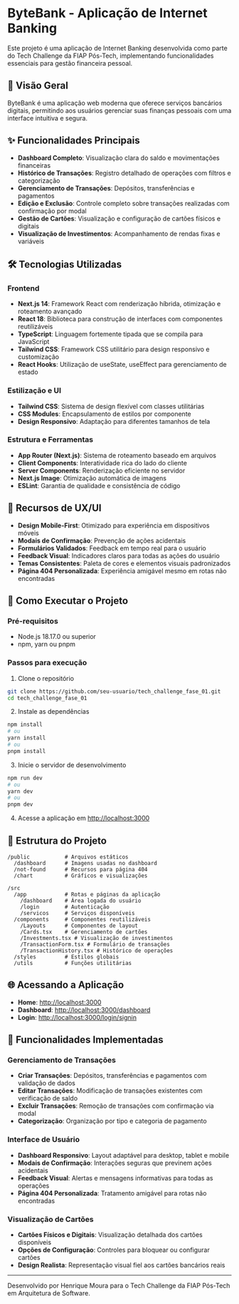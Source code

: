 # ByteBank - Aplicação de Internet Banking

Este projeto é uma aplicação de Internet Banking desenvolvida como parte do Tech Challenge da FIAP Pós-Tech, implementando funcionalidades essenciais para gestão financeira pessoal.

## 🚀 Visão Geral

ByteBank é uma aplicação web moderna que oferece serviços bancários digitais, permitindo aos usuários gerenciar suas finanças pessoais com uma interface intuitiva e segura.

## ✨ Funcionalidades Principais

- **Dashboard Completo**: Visualização clara do saldo e movimentações financeiras
- **Histórico de Transações**: Registro detalhado de operações com filtros e categorização
- **Gerenciamento de Transações**: Depósitos, transferências e pagamentos
- **Edição e Exclusão**: Controle completo sobre transações realizadas com confirmação por modal
- **Gestão de Cartões**: Visualização e configuração de cartões físicos e digitais
- **Visualização de Investimentos**: Acompanhamento de rendas fixas e variáveis

## 🛠️ Tecnologias Utilizadas

### Frontend
- **Next.js 14**: Framework React com renderização híbrida, otimização e roteamento avançado
- **React 18**: Biblioteca para construção de interfaces com componentes reutilizáveis
- **TypeScript**: Linguagem fortemente tipada que se compila para JavaScript
- **Tailwind CSS**: Framework CSS utilitário para design responsivo e customização
- **React Hooks**: Utilização de useState, useEffect para gerenciamento de estado

### Estilização e UI
- **Tailwind CSS**: Sistema de design flexível com classes utilitárias
- **CSS Modules**: Encapsulamento de estilos por componente
- **Design Responsivo**: Adaptação para diferentes tamanhos de tela

### Estrutura e Ferramentas
- **App Router (Next.js)**: Sistema de roteamento baseado em arquivos
- **Client Components**: Interatividade rica do lado do cliente
- **Server Components**: Renderização eficiente no servidor
- **Next.js Image**: Otimização automática de imagens
- **ESLint**: Garantia de qualidade e consistência de código

## 📱 Recursos de UX/UI

- **Design Mobile-First**: Otimizado para experiência em dispositivos móveis
- **Modais de Confirmação**: Prevenção de ações acidentais
- **Formulários Validados**: Feedback em tempo real para o usuário
- **Feedback Visual**: Indicadores claros para todas as ações do usuário
- **Temas Consistentes**: Paleta de cores e elementos visuais padronizados
- **Página 404 Personalizada**: Experiência amigável mesmo em rotas não encontradas

## 🚀 Como Executar o Projeto

### Pré-requisitos
- Node.js 18.17.0 ou superior
- npm, yarn ou pnpm

### Passos para execução

1. Clone o repositório
```bash
git clone https://github.com/seu-usuario/tech_challenge_fase_01.git
cd tech_challenge_fase_01
```

2. Instale as dependências
```bash
npm install
# ou
yarn install
# ou
pnpm install
```

3. Inicie o servidor de desenvolvimento
```bash
npm run dev
# ou
yarn dev
# ou
pnpm dev
```

4. Acesse a aplicação em [http://localhost:3000](http://localhost:3000)

## 📂 Estrutura do Projeto

```
/public           # Arquivos estáticos
  /dashboard      # Imagens usadas no dashboard
  /not-found      # Recursos para página 404
  /chart          # Gráficos e visualizações

/src
  /app            # Rotas e páginas da aplicação
    /dashboard    # Área logada do usuário
    /login        # Autenticação
    /servicos     # Serviços disponíveis
  /components     # Componentes reutilizáveis  
    /Layouts      # Componentes de layout
    /Cards.tsx    # Gerenciamento de cartões
    /Investments.tsx # Visualização de investimentos
    /TransactionForm.tsx # Formulário de transações
    /TransactionHistory.tsx # Histórico de operações
  /styles         # Estilos globais
  /utils          # Funções utilitárias
```

## 🌐 Acessando a Aplicação

- **Home**: [http://localhost:3000](http://localhost:3000)
- **Dashboard**: [http://localhost:3000/dashboard](http://localhost:3000/dashboard)
- **Login**: [http://localhost:3000/login/signin](http://localhost:3000/login/signin)

## 📝 Funcionalidades Implementadas

### Gerenciamento de Transações
- **Criar Transações**: Depósitos, transferências e pagamentos com validação de dados
- **Editar Transações**: Modificação de transações existentes com verificação de saldo
- **Excluir Transações**: Remoção de transações com confirmação via modal
- **Categorização**: Organização por tipo e categoria de pagamento

### Interface de Usuário
- **Dashboard Responsivo**: Layout adaptável para desktop, tablet e mobile
- **Modais de Confirmação**: Interações seguras que previnem ações acidentais
- **Feedback Visual**: Alertas e mensagens informativas para todas as operações
- **Página 404 Personalizada**: Tratamento amigável para rotas não encontradas

### Visualização de Cartões
- **Cartões Físicos e Digitais**: Visualização detalhada dos cartões disponíveis
- **Opções de Configuração**: Controles para bloquear ou configurar cartões
- **Design Realista**: Representação visual fiel aos cartões bancários reais

---

Desenvolvido por Henrique Moura para o Tech Challenge da FIAP Pós-Tech em Arquitetura de Software.